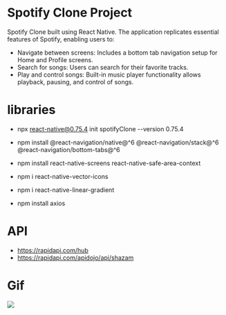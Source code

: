 # Spotify Clone Project

Spotify Clone built using React Native. The application replicates essential features of Spotify, enabling users to:

- Navigate between screens: Includes a bottom tab navigation setup for Home and Profile screens.
- Search for songs: Users can search for their favorite tracks.
- Play and control songs: Built-in music player functionality allows playback, pausing, and control of songs.

# libraries

- npx react-native@0.75.4 init spotifyClone --version 0.75.4

- npm install @react-navigation/native@^6 @react-navigation/stack@^6 @react-navigation/bottom-tabs@^6

- npm install react-native-screens react-native-safe-area-context

- npm i react-native-vector-icons

- npm i react-native-linear-gradient

- npm install axios

# API

- https://rapidapi.com/hub
- https://rapidapi.com/apidojo/api/shazam

# Gif

![](./src/assets/images/spotify.gif)
